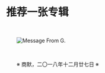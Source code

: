 # 推荐一张专辑

&emsp;&emsp;

&emsp;&emsp;![Message From G.](https://www.amazon.com/Friedrich-Gulda-Message-G/dp/B0157JKYKE)

&emsp;&emsp;

&emsp;&emsp;※ 商默，二〇一八年十二月廿七日 ※